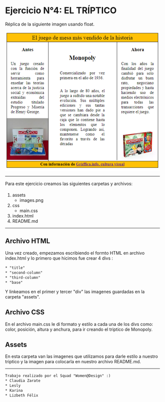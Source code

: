 # Ejercicio N°4: EL TRÍPTICO
Réplica de la siguiente imagen usando float.

![Una imagen cualquiera](assets/images/img.PNG)
____
Para este ejercicio creamos las siguientes carpetas y archivos:

1. assets
    * images.png
2. css
    * main.css
3. index.html
4. README.md
____

## Archivo HTML
Una vez creado, empezamos escribiendo el formto HTML en archivo index.html y lo primero que hicimos fue crear 4 divs :

    * "title"
    * "second-column"
    * "third-column"
    * "base"
    
Y linkeamos en el primer y tercer "div" las imagenes guardadas en la carpeta "assets".

## Archivo CSS
En el archivo main.css le dí formato y estilo a cada una de los divs como: color, posición, altura y anchura, para ir creando el triptico de Monopoly.

## Assets
En esta carpeta van las imagenes que utilizamos para darle estilo a nuestro triptico y la imagen para colocarla en nuestro archivo README.md.

____

    Trabajo realizado por el Squad "Women@Design" :)
    * Claudia Zarate
    * Lesly
    * Karina
    * Lizbeth Félix
